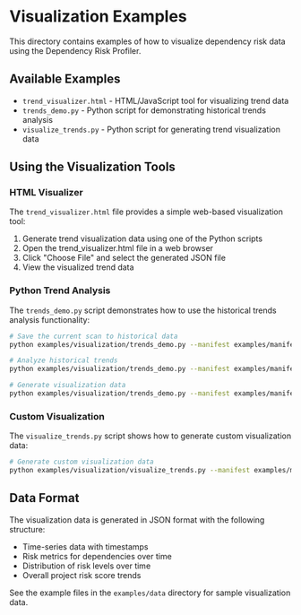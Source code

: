 # Visualization Examples

This directory contains examples of how to visualize dependency risk data using the Dependency Risk Profiler.

## Available Examples

- `trend_visualizer.html` - HTML/JavaScript tool for visualizing trend data
- `trends_demo.py` - Python script for demonstrating historical trends analysis
- `visualize_trends.py` - Python script for generating trend visualization data

## Using the Visualization Tools

### HTML Visualizer

The `trend_visualizer.html` file provides a simple web-based visualization tool:

1. Generate trend visualization data using one of the Python scripts
2. Open the trend_visualizer.html file in a web browser
3. Click "Choose File" and select the generated JSON file
4. View the visualized trend data

### Python Trend Analysis

The `trends_demo.py` script demonstrates how to use the historical trends analysis functionality:

```bash
# Save the current scan to historical data
python examples/visualization/trends_demo.py --manifest examples/manifests/requirements.txt

# Analyze historical trends
python examples/visualization/trends_demo.py --manifest examples/manifests/requirements.txt --analyze

# Generate visualization data
python examples/visualization/trends_demo.py --manifest examples/manifests/requirements.txt --visualize overall
```

### Custom Visualization

The `visualize_trends.py` script shows how to generate custom visualization data:

```bash
# Generate custom visualization data
python examples/visualization/visualize_trends.py --manifest examples/manifests/requirements.txt --output custom_viz.json
```

## Data Format

The visualization data is generated in JSON format with the following structure:

- Time-series data with timestamps
- Risk metrics for dependencies over time
- Distribution of risk levels over time
- Overall project risk score trends

See the example files in the `examples/data` directory for sample visualization data.